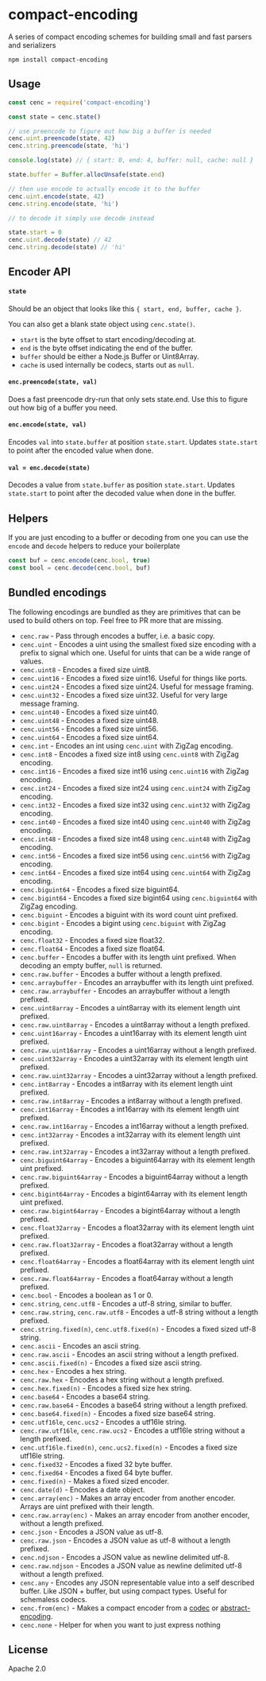 # compact-encoding

A series of compact encoding schemes for building small and fast parsers and serializers

```
npm install compact-encoding
```

## Usage

``` js
const cenc = require('compact-encoding')

const state = cenc.state()

// use preencode to figure out how big a buffer is needed
cenc.uint.preencode(state, 42)
cenc.string.preencode(state, 'hi')

console.log(state) // { start: 0, end: 4, buffer: null, cache: null }

state.buffer = Buffer.allocUnsafe(state.end)

// then use encode to actually encode it to the buffer
cenc.uint.encode(state, 42)
cenc.string.encode(state, 'hi')

// to decode it simply use decode instead

state.start = 0
cenc.uint.decode(state) // 42
cenc.string.decode(state) // 'hi'
```

## Encoder API

#### `state`

Should be an object that looks like this `{ start, end, buffer, cache }`.

You can also get a blank state object using `cenc.state()`.

* `start` is the byte offset to start encoding/decoding at.
* `end` is the byte offset indicating the end of the buffer.
* `buffer` should be either a Node.js Buffer or Uint8Array.
* `cache` is used internally be codecs, starts out as `null`.

#### `enc.preencode(state, val)`

Does a fast preencode dry-run that only sets state.end.
Use this to figure out how big of a buffer you need.

#### `enc.encode(state, val)`

Encodes `val` into `state.buffer` at position `state.start`.
Updates `state.start` to point after the encoded value when done.

#### `val = enc.decode(state)`

Decodes a value from `state.buffer` as position `state.start`.
Updates `state.start` to point after the decoded value when done in the buffer.

## Helpers

If you are just encoding to a buffer or decoding from one you can use the `encode` and `decode` helpers
to reduce your boilerplate

``` js
const buf = cenc.encode(cenc.bool, true)
const bool = cenc.decode(cenc.bool, buf)
```

## Bundled encodings

The following encodings are bundled as they are primitives that can be used
to build others on top. Feel free to PR more that are missing.

* `cenc.raw` - Pass through encodes a buffer, i.e. a basic copy.
* `cenc.uint` - Encodes a uint using the smallest fixed size encoding with a prefix to signal which one. Useful for uints that can be a wide range of values.
* `cenc.uint8` - Encodes a fixed size uint8.
* `cenc.uint16` - Encodes a fixed size uint16. Useful for things like ports.
* `cenc.uint24` - Encodes a fixed size uint24. Useful for message framing.
* `cenc.uint32` - Encodes a fixed size uint32. Useful for very large message framing.
* `cenc.uint40` - Encodes a fixed size uint40.
* `cenc.uint48` - Encodes a fixed size uint48.
* `cenc.uint56` - Encodes a fixed size uint56.
* `cenc.uint64` - Encodes a fixed size uint64.
* `cenc.int` - Encodes an int using `cenc.uint` with ZigZag encoding.
* `cenc.int8` - Encodes a fixed size int8 using `cenc.uint8` with ZigZag encoding.
* `cenc.int16` - Encodes a fixed size int16 using `cenc.uint16` with ZigZag encoding.
* `cenc.int24` - Encodes a fixed size int24 using `cenc.uint24` with ZigZag encoding.
* `cenc.int32` - Encodes a fixed size int32 using `cenc.uint32` with ZigZag encoding.
* `cenc.int40` - Encodes a fixed size int40 using `cenc.uint40` with ZigZag encoding.
* `cenc.int48` - Encodes a fixed size int48 using `cenc.uint48` with ZigZag encoding.
* `cenc.int56` - Encodes a fixed size int56 using `cenc.uint56` with ZigZag encoding.
* `cenc.int64` - Encodes a fixed size int64 using `cenc.uint64` with ZigZag encoding.
* `cenc.biguint64` - Encodes a fixed size biguint64.
* `cenc.bigint64` - Encodes a fixed size bigint64 using `cenc.biguint64` with ZigZag encoding.
* `cenc.biguint` - Encodes a biguint with its word count uint prefixed.
* `cenc.bigint` - Encodes a bigint using `cenc.biguint` with ZigZag encoding.
* `cenc.float32` - Encodes a fixed size float32.
* `cenc.float64` - Encodes a fixed size float64.
* `cenc.buffer` - Encodes a buffer with its length uint prefixed. When decoding an empty buffer, `null` is returned.
* `cenc.raw.buffer` - Encodes a buffer without a length prefixed.
* `cenc.arraybuffer` - Encodes an arraybuffer with its length uint prefixed.
* `cenc.raw.arraybuffer` - Encodes an arraybuffer without a length prefixed.
* `cenc.uint8array` - Encodes a uint8array with its element length uint prefixed.
* `cenc.raw.uint8array` - Encodes a uint8array without a length prefixed.
* `cenc.uint16array` - Encodes a uint16array with its element length uint prefixed.
* `cenc.raw.uint16array` - Encodes a uint16array without a length prefixed.
* `cenc.uint32array` - Encodes a uint32array with its element length uint prefixed.
* `cenc.raw.uint32array` - Encodes a uint32array without a length prefixed.
* `cenc.int8array` - Encodes a int8array with its element length uint prefixed.
* `cenc.raw.int8array` - Encodes a int8array without a length prefixed.
* `cenc.int16array` - Encodes a int16array with its element length uint prefixed.
* `cenc.raw.int16array` - Encodes a int16array without a length prefixed.
* `cenc.int32array` - Encodes a int32array with its element length uint prefixed.
* `cenc.raw.int32array` - Encodes a int32array without a length prefixed.
* `cenc.biguint64array` - Encodes a biguint64array with its element length uint prefixed.
* `cenc.raw.biguint64array` - Encodes a biguint64array without a length prefixed.
* `cenc.bigint64array` - Encodes a bigint64array with its element length uint prefixed.
* `cenc.raw.bigint64array` - Encodes a bigint64array without a length prefixed.
* `cenc.float32array` - Encodes a float32array with its element length uint prefixed.
* `cenc.raw.float32array` - Encodes a float32array without a length prefixed.
* `cenc.float64array` - Encodes a float64array with its element length uint prefixed.
* `cenc.raw.float64array` - Encodes a float64array without a length prefixed.
* `cenc.bool` - Encodes a boolean as 1 or 0.
* `cenc.string`, `cenc.utf8` - Encodes a utf-8 string, similar to buffer.
* `cenc.raw.string`, `cenc.raw.utf8` - Encodes a utf-8 string without a length prefixed.
* `cenc.string.fixed(n)`, `cenc.utf8.fixed(n)` - Encodes a fixed sized utf-8 string.
* `cenc.ascii` - Encodes an ascii string.
* `cenc.raw.ascii` - Encodes an ascii string without a length prefixed.
* `cenc.ascii.fixed(n)` - Encodes a fixed size ascii string.
* `cenc.hex` - Encodes a hex string.
* `cenc.raw.hex` - Encodes a hex string without a length prefixed.
* `cenc.hex.fixed(n)` - Encodes a fixed size hex string.
* `cenc.base64` - Encodes a base64 string.
* `cenc.raw.base64` - Encodes a base64 string without a length prefixed.
* `cenc.base64.fixed(n)` - Encodes a fixed size base64 string.
* `cenc.utf16le`, `cenc.ucs2` - Encodes a utf16le string.
* `cenc.raw.utf16le`, `cenc.raw.ucs2` - Encodes a utf16le string without a length prefixed.
* `cenc.utf16le.fixed(n)`, `cenc.ucs2.fixed(n)` - Encodes a fixed size utf16le string.
* `cenc.fixed32` - Encodes a fixed 32 byte buffer.
* `cenc.fixed64` - Encodes a fixed 64 byte buffer.
* `cenc.fixed(n)` - Makes a fixed sized encoder.
* `cenc.date(d)` - Encodes a date object.
* `cenc.array(enc)` - Makes an array encoder from another encoder. Arrays are uint prefixed with their length.
* `cenc.raw.array(enc)` - Makes an array encoder from another encoder, without a length prefixed.
* `cenc.json` - Encodes a JSON value as utf-8.
* `cenc.raw.json` - Encodes a JSON value as utf-8 without a length prefixed.
* `cenc.ndjson` - Encodes a JSON value as newline delimited utf-8.
* `cenc.raw.ndjson` - Encodes a JSON value as newline delimited utf-8 without a length prefixed.
* `cenc.any` - Encodes any JSON representable value into a self described buffer. Like JSON + buffer, but using compact types. Useful for schemaless codecs.
* `cenc.from(enc)` - Makes a compact encoder from a [codec](https://github.com/mafintosh/codecs) or [abstract-encoding](https://github.com/mafintosh/abstract-encoding).
* `cenc.none` - Helper for when you want to just express nothing

## License

Apache 2.0
